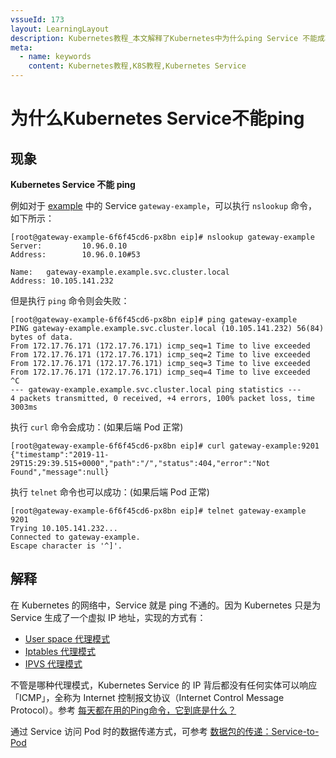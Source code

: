 ```yaml
---
vssueId: 173
layout: LearningLayout
description: Kubernetes教程_本文解释了Kubernetes中为什么ping Service 不能成功的原因
meta:
  - name: keywords
    content: Kubernetes教程,K8S教程,Kubernetes Service
---
```


# 为什么Kubernetes Service不能ping

<AdSenseTitle>

</AdSenseTitle>

## 现象

**Kubernetes Service 不能 ping**

例如对于 [example](/guide/example/import.html) 中的 Service `gateway-example`，可以执行 `nslookup` 命令，如下所示：

``` 
[root@gateway-example-6f6f45cd6-px8bn eip]# nslookup gateway-example
Server:         10.96.0.10
Address:        10.96.0.10#53

Name:   gateway-example.example.svc.cluster.local
Address: 10.105.141.232
```

但是执行 `ping` 命令则会失败：

``` 
[root@gateway-example-6f6f45cd6-px8bn eip]# ping gateway-example
PING gateway-example.example.svc.cluster.local (10.105.141.232) 56(84) bytes of data.
From 172.17.76.171 (172.17.76.171) icmp_seq=1 Time to live exceeded
From 172.17.76.171 (172.17.76.171) icmp_seq=2 Time to live exceeded
From 172.17.76.171 (172.17.76.171) icmp_seq=3 Time to live exceeded
From 172.17.76.171 (172.17.76.171) icmp_seq=4 Time to live exceeded
^C
--- gateway-example.example.svc.cluster.local ping statistics ---
4 packets transmitted, 0 received, +4 errors, 100% packet loss, time 3003ms
```

执行 `curl` 命令会成功：(如果后端 Pod 正常)

```
[root@gateway-example-6f6f45cd6-px8bn eip]# curl gateway-example:9201
{"timestamp":"2019-11-29T15:29:39.515+0000","path":"/","status":404,"error":"Not Found","message":null}
```

执行 `telnet` 命令也可以成功：(如果后端 Pod 正常)

```
[root@gateway-example-6f6f45cd6-px8bn eip]# telnet gateway-example 9201
Trying 10.105.141.232...
Connected to gateway-example.
Escape character is '^]'.
```

## 解释

在 Kubernetes 的网络中，Service 就是 ping 不通的。因为 Kubernetes 只是为 Service 生成了一个虚拟 IP 地址，实现的方式有：
* [User space 代理模式](/learning/k8s-intermediate/service/service-details.html#user-space-代理模式)
* [Iptables 代理模式](/learning/k8s-intermediate/service/service-details.html#iptables-代理模式)
* [IPVS 代理模式](/learning/k8s-intermediate/service/service-details.html#ipvs-代理模式)

不管是哪种代理模式，Kubernetes Service 的 IP 背后都没有任何实体可以响应「ICMP」，全称为 Internet 控制报文协议（Internet Control Message Protocol）。参考 [每天都在用的Ping命令，它到底是什么？](https://www.jianshu.com/p/dc9de5038874)

通过 Service 访问 Pod 时的数据传递方式，可参考 [数据包的传递：Service-to-Pod](/learning/k8s-intermediate/service/network.html#数据包的传递：service-to-pod)

